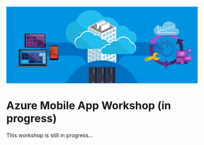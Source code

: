 ![Header](/Misc/header.png)

# Azure Mobile App Workshop (in progress)
This workshop is still in progress...